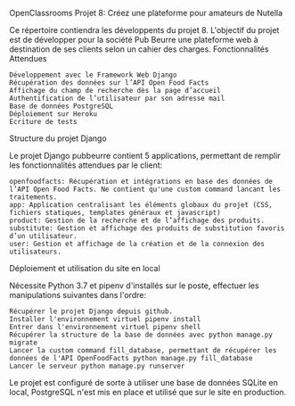 OpenClassrooms Projet 8: Créez une plateforme pour amateurs de Nutella

Ce répertoire contiendra les développents du projet 8. L'objectif du projet est de développer pour la société Pub Beurre une plateforme web à destination de ses clients selon un cahier des charges.
Fonctionnalités Attendues

    Développement avec le Framework Web Django
    Récupération des données sur l’API Open Food Facts
    Affichage du champ de recherche dès la page d’accueil
    Authentification de l’utilisateur par son adresse mail
    Base de données PostgreSQL
    Déploiement sur Heroku
    Ecriture de tests

Structure du projet Django

Le projet Django pubbeurre contient 5 applications, permettant de remplir les fonctionnalités attendues par le client:

    openfoodfacts: Récupération et intégrations en base des données de l’API Open Food Facts. Ne contient qu'une custom command lancant les traitements.
    app: Application centralisant les éléments globaux du projet (CSS, fichiers statiques, templates généraux et javascript)
    product: Gestion de la recherche et de l’affichage des produits.
    substitute: Gestion et affichage des produits de substitution favoris d’un utilisateur.
    user: Gestion et affichage de la création et de la connexion des utilisateurs.

Déploiement et utilisation du site en local

Nécessite Python 3.7 et pipenv d'installés sur le poste, effectuer les manipulations suivantes dans l'ordre:

    Récupérer le projet Django depuis github.
    Installer l'environnement virtuel pipenv install
    Entrer dans l'environnement virtuel pipenv shell
    Récupérer la structure de la base de données avec python manage.py migrate
    Lancer la custom command fill_database, permettant de récupérer les données de l'API OpenFoodFacts python manage.py fill_database
    Lancer le serveur python manage.py runserver

Le projet est configuré de sorte à utiliser une base de données SQLite en local, PostgreSQL n'est mis en place et utilisé que sur le site en production.